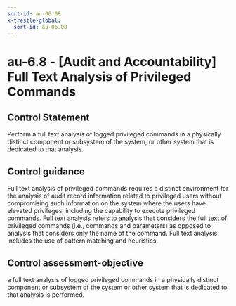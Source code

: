 ```yaml
---
sort-id: au-06.08
x-trestle-global:
  sort-id: au-06.08
---
```


# au-6.8 - \[Audit and Accountability\] Full Text Analysis of Privileged Commands

## Control Statement

Perform a full text analysis of logged privileged commands in a physically distinct component or subsystem of the system, or other system that is dedicated to that analysis.

## Control guidance

Full text analysis of privileged commands requires a distinct environment for the analysis of audit record information related to privileged users without compromising such information on the system where the users have elevated privileges, including the capability to execute privileged commands. Full text analysis refers to analysis that considers the full text of privileged commands (i.e., commands and parameters) as opposed to analysis that considers only the name of the command. Full text analysis includes the use of pattern matching and heuristics.

## Control assessment-objective

a full text analysis of logged privileged commands in a physically distinct component or subsystem of the system or other system that is dedicated to that analysis is performed.
